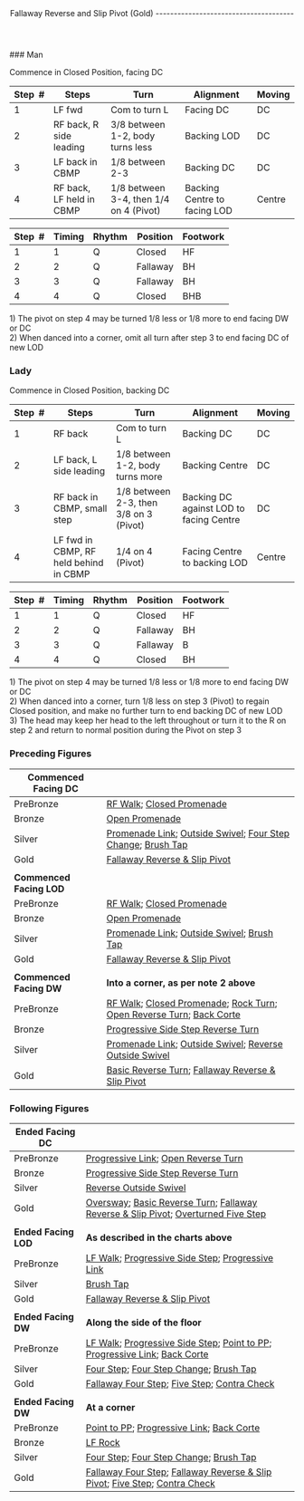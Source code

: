 <header>Fallaway Reverse and Slip Pivot (Gold)
--------------------------------------

 </header>### Man

Commence in Closed Position, facing DC

 | **Step<span style="color:white">\_</span>\#** | **Steps** | **Turn** | **Alignment** | **Moving** |
|---|---|---|---|---|
| 1 | LF fwd | Com to turn L | Facing DC | DC |
| 2 | RF back, R side leading | 3/8 between 1-2, body turns less | Backing LOD | DC |
| 3 | LF back in CBMP | 1/8 between 2-3 | Backing DC | DC |
| 4 | RF back, LF held in CBMP | 1/8 between 3-4, then 1/4 on 4 (Pivot) | Backing Centre to facing LOD | Centre |

 | **Step<span style="color:white">\_</span>\#** | **Timing** | **Rhythm** | **Position** | **Footwork** |
|---|---|---|---|---|
| 1 | 1 | Q | Closed | HF |
| 2 | 2 | Q | Fallaway | BH |
| 3 | 3 | Q | Fallaway | BH |
| 4 | 4 | Q | Closed | BHB |

1\) The pivot on step 4 may be turned 1/8 less or 1/8 more to end facing DW or DC  
 2) When danced into a corner, omit all turn after step 3 to end facing DC of new LOD

### Lady

Commence in Closed Position, backing DC

 | **Step<span style="color:white">\_</span>\#** | **Steps** | **Turn** | **Alignment** | **Moving** |
|---|---|---|---|---|
| 1 | RF back | Com to turn L | Backing DC | DC |
| 2 | LF back, L side leading | 1/8 between 1-2, body turns more | Backing Centre | DC |
| 3 | RF back in CBMP, small step | 1/8 between 2-3, then 3/8 on 3 (Pivot) | Backing DC against LOD to facing Centre | DC |
| 4 | LF fwd in CBMP, RF held behind in CBMP | 1/4 on 4 (Pivot) | Facing Centre to backing LOD | Centre |

 | **Step<span style="color:white">\_</span>\#** | **Timing** | **Rhythm** | **Position** | **Footwork** |
|---|---|---|---|---|
| 1 | 1 | Q | Closed | HF |
| 2 | 2 | Q | Fallaway | BH |
| 3 | 3 | Q | Fallaway | B |
| 4 | 4 | Q | Closed | BH |

1\) The pivot on step 4 may be turned 1/8 less or 1/8 more to end facing DW or DC  
 2) When danced into a corner, turn 1/8 less on step 3 (Pivot) to regain Closed position, and make no further turn to end backing DC of new LOD  
 3) The head may keep her head to the left throughout or turn it to the R on step 2 and return to normal position during the Pivot on step 3

### Preceding Figures

 | **Commenced Facing DC** |  |
|---|---|
| PreBronze | [RF Walk](walk_RF.md); [Closed Promenade](closed_promenade.md) |
| Bronze | [Open Promenade](open_promenade.md) |
| Silver | [Promenade Link](promenade_link.md); [Outside Swivel](outside_swivel.md); [Four Step Change](four_step_change.md); [Brush Tap](brush_tap.md) |
| Gold | [Fallaway Reverse &amp; Slip Pivot](fallaway_reverse.md) |
|  |  |
| **Commenced Facing LOD** |  |
| PreBronze | [RF Walk](walk_RF.md); [Closed Promenade](closed_promenade.md) |
| Bronze | [Open Promenade](open_promenade.md) |
| Silver | [Promenade Link](promenade_link.md); [Outside Swivel](outside_swivel.md); [Brush Tap](brush_tap.md) |
| Gold | [Fallaway Reverse &amp; Slip Pivot](fallaway_reverse.md) |
|  |  |
| **Commenced Facing DW** | **Into a corner, as per note 2 above** |
| PreBronze | [RF Walk](walk_RF.md); [Closed Promenade](closed_promenade.md); [Rock Turn](rock_turn.md); [Open Reverse Turn](open_reverse_turn.md); [Back Corte](corte.md) |
| Bronze | [Progressive Side Step Reverse Turn](side_step_reverse.md) |
| Silver | [Promenade Link](promenade_link.md); [Outside Swivel](outside_swivel.md); [Reverse Outside Swivel](reverse_outside_swivel.md) |
| Gold | [Basic Reverse Turn](basic_reverse.md); [Fallaway Reverse &amp; Slip Pivot](fallaway_reverse.md) |

### Following Figures

 | **Ended Facing DC** |  |
|---|---|
| PreBronze | [Progressive Link](progressive_link.md); [Open Reverse Turn](open_reverse_turn.md) |
| Bronze | [Progressive Side Step Reverse Turn](side_step_reverse.md) |
| Silver | [Reverse Outside Swivel](reverse_outside_swivel.md) |
| Gold | [Oversway](oversway.md); [Basic Reverse Turn](basic_reverse.md); [Fallaway Reverse &amp; Slip Pivot](fallaway_reverse.md); [Overturned Five Step](five_step_overturned.md) |
|  |  |
| **Ended Facing LOD** | **As described in the charts above** |
| PreBronze | [LF Walk](walk_LF.md); [Progressive Side Step](side_step.md); [Progressive Link](progressive_link.md) |
| Silver | [Brush Tap](brush_tap.md) |
| Gold | [Fallaway Reverse &amp; Slip Pivot](fallaway_reverse.md) |
|  |  |
| **Ended Facing DW** | **Along the side of the floor** |
| PreBronze | [LF Walk](walk_LF.md); [Progressive Side Step](side_step.md); [Point to PP](point_to_pp.md); [Progressive Link](progressive_link.md); [Back Corte](corte.md) |
| Silver | [Four Step](four_step.md); [Four Step Change](four_step_change.md); [Brush Tap](brush_tap.md) |
| Gold | [Fallaway Four Step](fallaway_four_step.md); [Five Step](five_step.md); [Contra Check](contra_check.md) |
|  |  |
| **Ended Facing DW** | **At a corner** |
| PreBronze | [Point to PP](point_to_pp.md); [Progressive Link](progressive_link.md); [Back Corte](corte.md) |
| Bronze | [LF Rock](rock_LF.md) |
| Silver | [Four Step](four_step.md); [Four Step Change](four_step_change.md); [Brush Tap](brush_tap.md) |
| Gold | [Fallaway Four Step](fallaway_four_step.md); [Fallaway Reverse &amp; Slip Pivot](fallaway_reverse.md); [Five Step](five_step.md); [Contra Check](contra_check.md) |